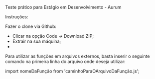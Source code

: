 Teste prático para Estágio em Desenvolvimento - Aurum

Instruções:

Fazer o clone via Github: 
 - Clicar na opção Code -> Download ZIP;
 - Extrair na sua máquina;
 - 

Para utilizar as funções em arquivos externos, basta inserir o seguinte comando na primeira linha do arquivo onde deseja utilizar:

import nomeDaFunção from 'caminhoParaOArquivoDaFunção.js';